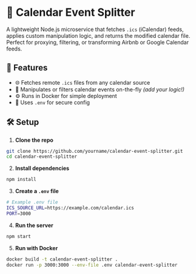 # 📆 Calendar Event Splitter

A lightweight Node.js microservice that fetches `.ics` (iCalendar) feeds, applies custom manipulation logic, and returns the modified calendar file. Perfect for proxying, filtering, or transforming Airbnb or Google Calendar feeds.

## 🚀 Features

- 🌐 Fetches remote `.ics` files from any calendar source
- 🔧 Manipulates or filters calendar events on-the-fly *(add your logic!)*
- ⚙️ Runs in Docker for simple deployment
- 🔐 Uses `.env` for secure config

## 🛠 Setup

1. **Clone the repo**

```bash
git clone https://github.com/yourname/calendar-event-splitter.git
cd calendar-event-splitter
```

2. **Install dependencies**

```bash
npm install
```
3. **Create a `.env` file**

```bash
# Example .env file
ICS_SOURCE_URL=https://example.com/calendar.ics
PORT=3000
```

4. **Run the server**

```bash
npm start
```

5. **Run with Docker**

```bash
docker build -t calendar-event-splitter .
docker run -p 3000:3000 --env-file .env calendar-event-splitter
```


